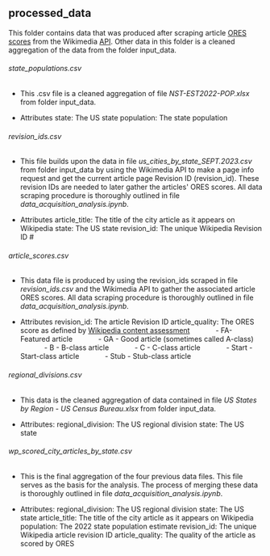 ## processed_data
This folder contains data that was produced after scraping article [ORES scores](https://www.mediawiki.org/wiki/ORES) from the Wikimedia [API](https://www.mediawiki.org/wiki/API:Info). Other data in this folder is a cleaned aggregation of the data from the folder input_data. 

###### state_populations.csv
- This .csv file is a cleaned aggregation of file *NST-EST2022-POP.xlsx* from folder input_data.

- Attributes
state: The US state
population: The state population

###### revision_ids.csv
- This file builds upon the data in file *us_cities_by_state_SEPT.2023.csv* from folder input_data by using the Wikimedia API to make a page info request and get the current article page Revision ID (revision_id). These revision IDs are needed to later gather the articles' ORES scores. All data scraping procedure is thoroughly outlined in file  *data_acquisition_analysis.ipynb*.

- Attributes
article_title: The title of the city article as it appears on Wikipedia
state: The US state
revision_id: The unique Wikipedia Revision ID #

###### article_scores.csv
- This data file is produced by using the revision_ids scraped in file *revision_ids.csv* and the Wikimedia API to gather the associated article ORES scores. All data scraping procedure is thoroughly outlined in file  *data_acquisition_analysis.ipynb*.

- Attributes
revision_id: The article Revision ID
article_quality: The ORES score as defined by [Wikipedia content assessment](https://en.wikipedia.org/wiki/Wikipedia:Content_assessment)
&nbsp;&nbsp;&nbsp;&nbsp;&nbsp;&nbsp;&nbsp;&nbsp;&nbsp;&nbsp;&nbsp;&nbsp;- FA- Featured article
&nbsp;&nbsp;&nbsp;&nbsp;&nbsp;&nbsp;&nbsp;&nbsp;&nbsp;&nbsp;&nbsp;&nbsp;- GA - Good article (sometimes called A-class)
&nbsp;&nbsp;&nbsp;&nbsp;&nbsp;&nbsp;&nbsp;&nbsp;&nbsp;&nbsp;&nbsp;&nbsp;- B - B-class article
&nbsp;&nbsp;&nbsp;&nbsp;&nbsp;&nbsp;&nbsp;&nbsp;&nbsp;&nbsp;&nbsp;&nbsp;- C - C-class article
&nbsp;&nbsp;&nbsp;&nbsp;&nbsp;&nbsp;&nbsp;&nbsp;&nbsp;&nbsp;&nbsp;&nbsp;- Start - Start-class article
&nbsp;&nbsp;&nbsp;&nbsp;&nbsp;&nbsp;&nbsp;&nbsp;&nbsp;&nbsp;&nbsp;&nbsp;- Stub - Stub-class article

###### regional_divisions.csv
- This data is the cleaned aggregation of data contained in file *US States by Region - US Census Bureau.xlsx* from folder input_data.

- Attributes:
regional_division: The US regional division
state: The US state


###### wp_scored_city_articles_by_state.csv
- This is the final aggregation of the four previous data files. This file serves as the basis for the analysis. The process of merging these data is thoroughly outlined in file *data_acquisition_analysis.ipynb*.

- Attributes:
regional_division: The US regional division
state: The US state
article_title: The title of the city article as it appears on Wikipedia
population: The 2022 state population estimate 
revision_id: The unique Wikipedia article revision ID
article_quality: The quality of the article as scored by ORES